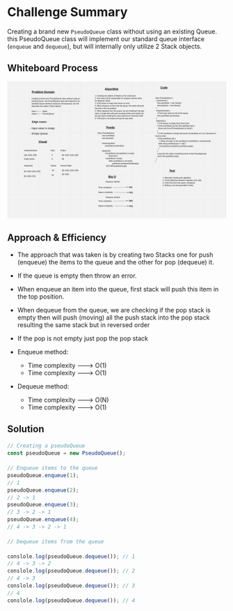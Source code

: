 # Challenge Summary

Creating a brand new `PseudoQueue` class without using an existing Queue. this PseudoQueue class will implement our standard queue interface (`enqueue` and `dequeue`), but will internally only utilize 2 Stack objects.

## Whiteboard Process
<!-- Embedded whiteboard image -->
![whiteboard](queue-with-stacks.jpeg)

## Approach & Efficiency

- The approach that was taken is by creating two Stacks one for push (enqueue) the items to the queue and the other for pop (dequeue) it.
- If the queue is empty then throw an error.
- When enqueue an item into the queue, first stack will push this item in the top position.
- When dequeue from the queue, we are checking if the pop stack is empty then will push (moving) all the push stack into the pop stack resulting the same stack but in reversed order
- If the pop is not empty just pop the pop stack

- Enqueue method:
  - Time complexity ---> O(1)
  - Time complexity ---> O(1)
- Dequeue method:
  - Time complexity ---> O(N)
  - Time complexity ---> O(1)

## Solution

```javascript
// Creating a pseudoQueue
const pseudoQueue = new PseudoQueue();

// Enqueue items to the queue
pseudoQueue.enqueue(1);
// 1
pseudoQueue.enqueue(2);
// 2 -> 1
pseudoQueue.enqueue(3);
// 3 -> 2 -> 1
pseudoQueue.enqueue(4);
// 4 -> 3 -> 2 -> 1

// Dequeue items from the queue

conslole.log(pseudoQueue.dequeue()); // 1
// 4 -> 3 -> 2
conslole.log(pseudoQueue.dequeue()); // 2
// 4 -> 3
conslole.log(pseudoQueue.dequeue()); // 3
// 4 
conslole.log(pseudoQueue.dequeue()); // 4

```
